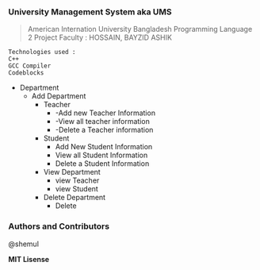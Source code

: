 ### University Management System aka UMS 

> American Internation University Bangladesh 
> Programming Language 2
> Project Faculty : HOSSAIN, BAYZID ASHIK

```
Technologies used : 
C++
GCC Compiler 
Codeblocks
```

* Department 
	*  Add Department
	    * Teacher
	         *  -Add new Teacher Information
	         *  -View all teacher information
		     *  -Delete a Teacher information 
	   *  Student 
	       *  Add New Student Information
	       *  View all Student Information 
	       *  Delete a Student Information
		* View Department
		    * view Teacher
		   * view Student
		* Delete Department
			* Delete 

### Authors and Contributors
@shemul 




**MIT Lisense**
